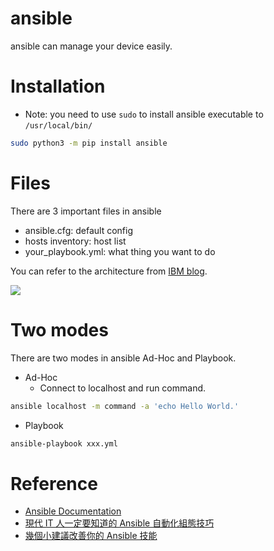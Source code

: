 # ansible

ansible can manage your device easily.

# Installation

* Note: you need to use `sudo` to install ansible executable to `/usr/local/bin/`

```bash
sudo python3 -m pip install ansible
```

# Files

There are 3 important files in ansible

* ansible.cfg: default config
* hosts inventory: host list
* your_playbook.yml: what thing you want to do

You can refer to the architecture from [IBM blog](https://www.ibm.com/cloud/blog/end-to-end-application-provisioning-with-ansible-and-terraform).

![](https://1.cms.s81c.com/sites/default/files/2018-11-22/Ansible_ov.png)

# Two modes

There are two modes in ansible Ad-Hoc and Playbook.

* Ad-Hoc
  - Connect to localhost and run command.

```bash
ansible localhost -m command -a 'echo Hello World.'
```

* Playbook

```bash
ansible-playbook xxx.yml
```

# Reference

* [Ansible Documentation](https://docs.ansible.com/ansible/latest/index.html)
* [現代 IT 人一定要知道的 Ansible 自動化組態技巧](https://chusiang.gitbooks.io/automate-with-ansible/content/)
* [幾個小建議改善你的 Ansible 技能](https://blog.pichuang.com.tw/20180622-suggestions_to_improve_your_ansible_playbook/)
